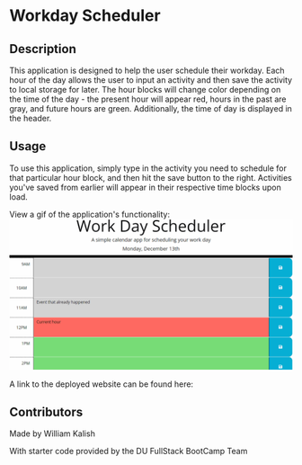 # Workday Scheduler

## Description
This application is designed to help the user schedule their workday. Each hour of the day allows the user to input an activity and then save the activity to local storage for later. The hour blocks will change color depending on the time of the day - the present hour will appear red, hours in the past are gray, and future hours are green. Additionally, the time of day is displayed in the header.

## Usage
To use this application, simply type in the activity you need to schedule for that particular hour block, and then hit the save button to the right. Activities you've saved from earlier will appear in their respective time blocks upon load. 

View a gif of the application's functionality:
![application gif](assets/workday_scheduler.gif)

A link to the deployed website can be found here:

## Contributors
Made by William Kalish

With starter code provided by the DU FullStack BootCamp Team